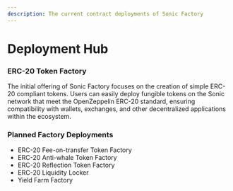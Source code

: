 ```yaml
---
description: The current contract deployments of Sonic Factory
---
```


# Deployment Hub

### ERC-20 Token Factory

The initial offering of Sonic Factory focuses on the creation of simple ERC-20 compliant tokens. Users can easily deploy fungible tokens on the Sonic network that meet the OpenZeppelin ERC-20 standard, ensuring compatibility with wallets, exchanges, and other decentralized applications within the ecosystem.

### Planned Factory Deployments

* ERC-20 Fee-on-transfer Token Factory
* ERC-20 Anti-whale Token Factory
* ERC-20 Reflection Token Factory
* ERC-20 Liquidity Locker
* Yield Farm Factory
